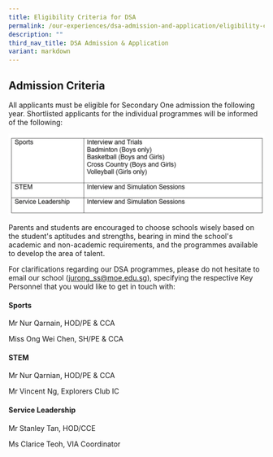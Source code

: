 ```yaml
---
title: Eligibility Criteria for DSA
permalink: /our-experiences/dsa-admission-and-application/eligibility-criteria-dsa/
description: ""
third_nav_title: DSA Admission & Application
variant: markdown
---
```

## **Admission Criteria**

All applicants must be eligible for Secondary One admission the following year. Shortlisted applicants for the individual programmes will be informed of the following: 

![](/images/Selection_pic.png)




Parents and students are encouraged to choose schools wisely based on the student's aptitudes and strengths, bearing in mind the school's academic and non-academic requirements, and the programmes available to develop the area of talent.

For clarifications regarding our DSA programmes, please do not hesitate to email our school (jurong_ss@moe.edu.sg), specifying the respective Key Personnel that you would like to get in touch with: 

#### Sports

Mr Nur Qarnain, HOD/PE & CCA

Miss Ong Wei Chen, SH/PE & CCA

#### STEM	

Mr Nur Qarnian, HOD/PE & CCA

Mr Vincent Ng, Explorers Club IC

#### Service Leadership 	

Mr Stanley Tan, HOD/CCE

Ms Clarice Teoh, VIA Coordinator